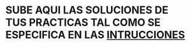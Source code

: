 # SUBE AQUI LAS SOLUCIONES DE TUS PRACTICAS TAL COMO SE ESPECIFICA EN LAS [INTRUCCIONES](https://github.com/Telpochcalli/intern-program/tree/dp#instrucciones)